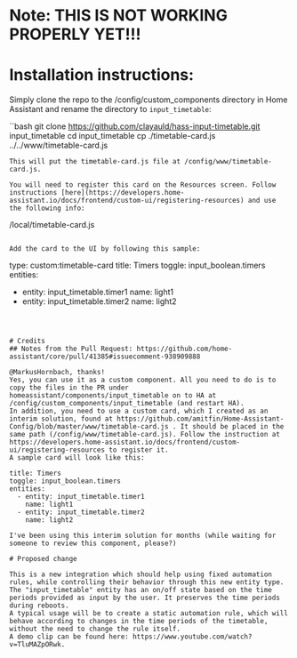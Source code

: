 # Note: THIS IS NOT WORKING PROPERLY YET!!!

# Installation instructions:

Simply clone the repo to the /config/custom_components directory in Home Assistant and rename the directory to `input_timetable`:

``bash
git clone https://github.com/clayauld/hass-input-timetable.git input_timetable
cd input_timetable
cp ./timetable-card.js ../../www/timetable-card.js
```
This will put the timetable-card.js file at /config/www/timetable-card.js.

You will need to register this card on the Resources screen. Follow instructions [here](https://developers.home-assistant.io/docs/frontend/custom-ui/registering-resources) and use the following info:

```
/local/timetable-card.js
```

Add the card to the UI by following this sample:

```
type: custom:timetable-card
title: Timers
toggle: input_boolean.timers
entities:
  - entity: input_timetable.timer1
    name: light1
  - entity: input_timetable.timer2
    name: light2
```



# Credits
## Notes from the Pull Request: https://github.com/home-assistant/core/pull/41385#issuecomment-938909888

@MarkusHornbach, thanks!
Yes, you can use it as a custom component. All you need to do is to copy the files in the PR under homeassistant/components/input_timetable on to HA at /config/custom_components/input_timetable (and restart HA).
In addition, you need to use a custom card, which I created as an interim solution, found at https://github.com/amitfin/Home-Assistant-Config/blob/master/www/timetable-card.js . It should be placed in the same path (/config/www/timetable-card.js). Follow the instruction at https://developers.home-assistant.io/docs/frontend/custom-ui/registering-resources to register it.
A sample card will look like this:

title: Timers
toggle: input_boolean.timers
entities:
  - entity: input_timetable.timer1
    name: light1
  - entity: input_timetable.timer2
    name: light2

I've been using this interim solution for months (while waiting for someone to review this component, please?)

# Proposed change

This is a new integration which should help using fixed automation rules, while controlling their behavior through this new entity type.
The "input_timetable" entity has an on/off state based on the time periods provided as input by the user. It preserves the time periods during reboots.
A typical usage will be to create a static automation rule, which will behave according to changes in the time periods of the timetable, without the need to change the rule itself.
A demo clip can be found here: https://www.youtube.com/watch?v=TluMAZpORwk.
